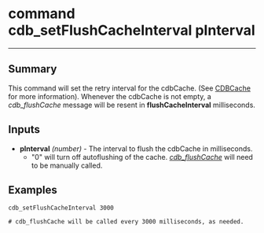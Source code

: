 # command cdb_setFlushCacheInterval pInterval
---

## Summary
This command will set the retry interval for the cdbCache. (See [CDBCache](CDBCache.md) for more information). Whenever the cdbCache is not empty, a *cdb_flushCache* message will be resent in **flushCacheInterval** milliseconds.

## Inputs
* **pInterval** *(number)* - The interval to flush the cdbCache in milliseconds. 
	* "0" will turn off autoflushing of the cache. [*cdb_flushCache*](FlushCache.md) will need to be manually called.


## Examples
```
cdb_setFlushCacheInterval 3000

# cdb_flushCache will be called every 3000 milliseconds, as needed.
``` 